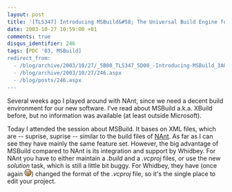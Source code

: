 ```yaml
---
layout: post
title: '[TLS347] Introducing MSBuild&#58; The Universal Build Engine for Visual Studio &quot;Whidbey&quot; and &quot;Longhorn&quot;'
date: 2003-10-27 10:59:00 +01
comments: true
disqus_identifier: 246
tags: [PDC '03, MSBuild]
redirect_from:
  - /blog/archive/2003/10/27/_5B00_TLS347_5D00_-Introducing-MSBuild_3A00_-The-Universal-Build-Engine-for-Visual-Studio-_2600_quot_3B00_Whidbey_2600_quot_3B00_-and-_2600_quot_3B00_Longhorn_2600_quot_3B00_.aspx
  - /blog/archive/2003/10/27/246.aspx
  - /blog/posts/246.aspx
---
```


Several weeks ago I played around with NAnt, since we need a decent build environment for our new software. I've read about MSBuild a.k.a. XBuild before, but no information was available (at least outside Microsoft).

Today I attended the session about MSBuild. It bases on XML files, which are -- suprise, suprise -- similar to the build files of [NAnt](http://nant.sourceforge.com/). As far as I can see they have mainly the same feature set. However, the big advantage of MSBuild compared to NAnt is its integration and support by Whidbey. For NAnt you have to either maintain a *.build* and a *.vcproj* files, or use the new *solution* task, which is still a little bit buggy. For Whidbey, they have (once again ![sigh](/files/archive/smiley_sigh.gif)) changed the format of the *.vcproj* file, so it's the single place to edit your project.

